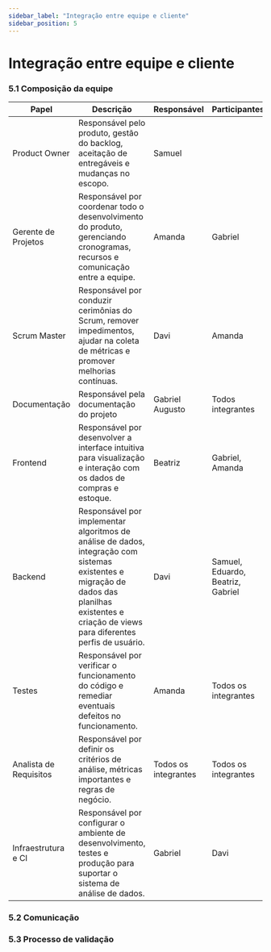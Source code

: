 ```yaml
---
sidebar_label: "Integração entre equipe e cliente"
sidebar_position: 5
---
```

# Integração entre equipe e cliente

### 5.1 Composição da equipe

| Papel              | Descrição                                                                                                                                     | Responsável     | Participantes              |
|--------------------|-----------------------------------------------------------------------------------------------------------------------------------------------|-----------------|----------------------------|
| Product Owner      | Responsável pelo produto, gestão do backlog, aceitação de entregáveis e mudanças no escopo.                                                  | Samuel          |                            |
| Gerente de Projetos| Responsável por coordenar todo o desenvolvimento do produto, gerenciando cronogramas, recursos e comunicação entre a equipe.                  | Amanda          | Gabriel                    |
| Scrum Master       | Responsável por conduzir cerimônias do Scrum, remover impedimentos, ajudar na coleta de métricas e promover melhorias contínuas.              | Davi            | Amanda                     |
| Documentação       | Responsável pela documentação do projeto                                                                                                      | Gabriel Augusto | Todos integrantes          |
| Frontend           | Responsável por desenvolver a interface intuitiva para visualização e interação com os dados de compras e estoque.                           | Beatriz         | Gabriel, Amanda            |
| Backend            | Responsável por implementar algoritmos de análise de dados, integração com sistemas existentes e migração de dados das planilhas existentes e criação de views para diferentes perfis de usuário. | Davi            | Samuel, Eduardo, Beatriz, Gabriel |
| Testes             | Responsável por verificar o funcionamento do código e remediar eventuais defeitos no funcionamento.                                          | Amanda          | Todos os integrantes       |
| Analista de Requisitos | Responsável por definir os critérios de análise, métricas importantes e regras de negócio.                                               | Todos os integrantes | Todos os integrantes   |
| Infraestrutura e CI| Responsável por configurar o ambiente de desenvolvimento, testes e produção para suportar o sistema de análise de dados.                     | Gabriel         | Davi                       |

### 5.2 Comunicação

### 5.3 Processo de validação 